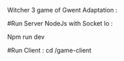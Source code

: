 Witcher 3 game of Gwent Adaptation : 


#Run Server NodeJs with Socket Io : 

Npm run dev


#Run Client : 
cd /game-client